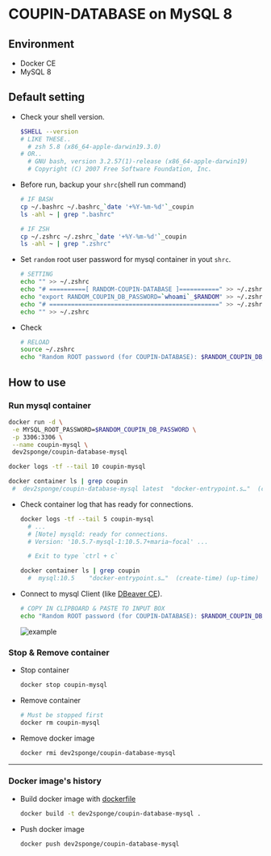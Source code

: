# COUPIN-DATABASE on MySQL 8

## Environment

- Docker CE
- MySQL 8 

## Default setting

- Check your shell version.

  ```bash
  $SHELL --version
  # LIKE THESE..
    # zsh 5.8 (x86_64-apple-darwin19.3.0)
  # OR..
    # GNU bash, version 3.2.57(1)-release (x86_64-apple-darwin19)
    # Copyright (C) 2007 Free Software Foundation, Inc.
  ```

- Before run, backup your `shrc`(shell run command)

  ```bash
  # IF BASH
  cp ~/.bashrc ~/.bashrc_`date '+%Y-%m-%d'`_coupin
  ls -ahl ~ | grep ".bashrc"
  ```

  ```bash
  # IF ZSH
  cp ~/.zshrc ~/.zshrc_`date '+%Y-%m-%d'`_coupin
  ls -ahl ~ | grep ".zshrc"
  ```

- Set `random` root user password for mysql container in yout `shrc`.

  ```bash
  # SETTING
  echo "" >> ~/.zshrc
  echo "# ==========[ RANDOM-COUPIN-DATABASE ]===========" >> ~/.zshrc	
  echo "export RANDOM_COUPIN_DB_PASSWORD=`whoami`_$RANDOM" >> ~/.zshrc
  echo "# ===============================================" >> ~/.zshrc
  echo "" >> ~/.zshrc
  ```

- Check

  ```bash
  # RELOAD 
  source ~/.zshrc
  echo "Random ROOT password (for COUPIN-DATABASE): $RANDOM_COUPIN_DB_PASSWORD"
  ```

## How to use

### Run mysql container

   ```bash
   docker run -d \
    -e MYSQL_ROOT_PASSWORD=$RANDOM_COUPIN_DB_PASSWORD \
    -p 3306:3306 \
    --name coupin-mysql \
    dev2sponge/coupin-database-mysql

   docker logs -tf --tail 10 coupin-mysql

   docker container ls | grep coupin
    #  dev2sponge/coupin-database-mysql latest  "docker-entrypoint.s…"  (create-time) (up-time)  0.0.0.0:3306->3306/tcp   coupin-mysql
   ```

- Check container log that has ready for connections.

  ```bash
  docker logs -tf --tail 5 coupin-mysql
    # ...
    # [Note] mysqld: ready for connections.
    # Version: '10.5.7-mysql-1:10.5.7+maria~focal' ...

    # Exit to type `ctrl + c`

  docker container ls | grep coupin
    #  mysql:10.5    "docker-entrypoint.s…"  (create-time) (up-time)  0.0.0.0:3306->3306/tcp   coupin-mysql
  ```

- Connect to mysql Client (like [DBeaver CE](https://dbeaver.io/download/)).

  ```bash
  # COPY IN CLIPBOARD & PASTE TO INPUT BOX
  echo "Random ROOT password (for COUPIN-DATABASE): $RANDOM_COUPIN_DB_PASSWORD"
  ```

  ![example](https://user-images.githubusercontent.com/48089867/98438466-cbb7d700-212d-11eb-991a-ff8ed7fd60bc.png)

### Stop & Remove container

- Stop container

  ```bash
  docker stop coupin-mysql
  ```

- Remove container

  ```bash
  # Must be stopped first
  docker rm coupin-mysql
  ```

- Remove docker image

  ```bash
  docker rmi dev2sponge/coupin-database-mysql
  ```

---

### Docker image's history

- Build docker image with [dockerfile](./dockerfile)

  ```bash
  docker build -t dev2sponge/coupin-database-mysql . 
  ```

- Push docker image

  ```bash
  docker push dev2sponge/coupin-database-mysql
  ```